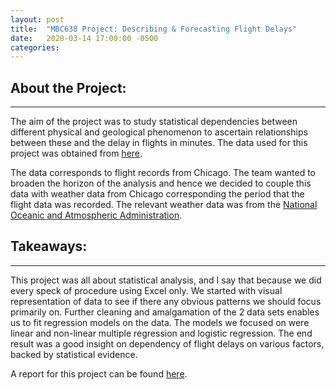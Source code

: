 ```yaml
---
layout: post
title:  "MBC638 Project: Describing & Forecasting Flight Delays"
date:   2020-03-14 17:00:00 -0500
categories:
---
```


About the Project:
----------
----------

The aim of the project was to study statistical dependencies between different physical and geological phenomenon to ascertain relationships between these and the delay in flights in minutes. The data used for this project was obtained from [here][1].

The data corresponds to flight records from Chicago. The team wanted to broaden the horizon of the analysis and hence we decided to couple this data with weather data from Chicago corresponding the period that the flight data was recorded. The relevant weather data was from the [National Oceanic and Atmospheric Administration][2].

Takeaways:
----------
----------

This project was all about statistical analysis, and I say that because we did every speck of procedure using Excel only. We started with visual representation of data to see if there any obvious patterns we should focus primarily on. Further cleaning and amalgamation of the 2 data sets enables us to fit regression models on the data. The models we focused on were linear and non-linear multiple regression and logistic regression. The end result was a good insight on dependency of flight delays on various factors, backed by statistical evidence.

A report for this project can be found [here][3].

[1]: https://www.kaggle.com/usdot/flight-delays
[2]: https://www.ncdc.noaa.gov/cdo-web/
[3]: https://git.io/Jfv75
